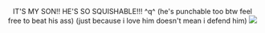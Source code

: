 <p align="center">
    IT'S MY SON!! HE'S SO SQUISHABLE!!! ^q^ (he's punchable too btw feel free to beat his ass) (just because i love him doesn't mean i defend him)
    <img src="https://file.garden/Z1OpYh3OMHUM4tMG/%3AT" /> 
</p>
